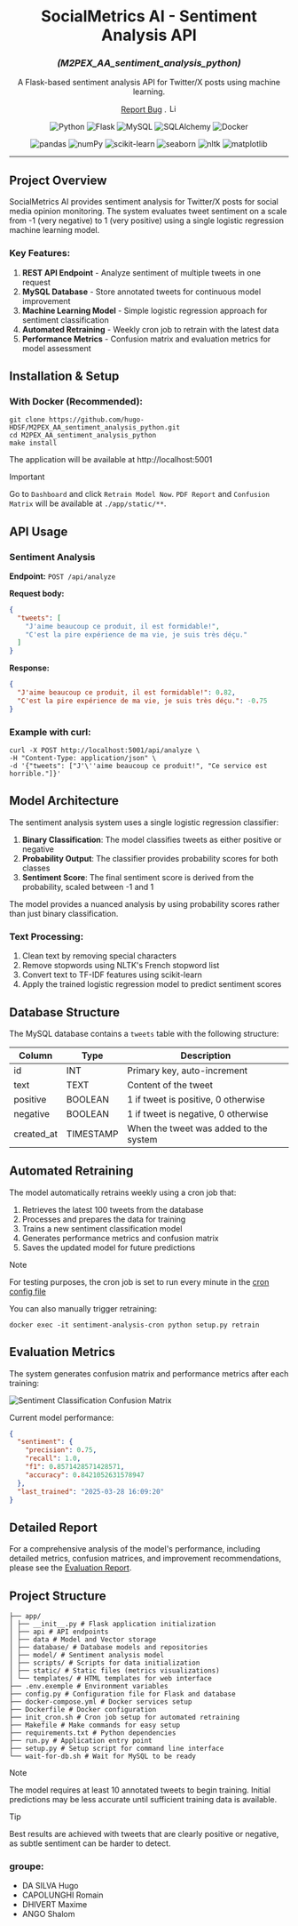 <h1 align="center">SocialMetrics AI - Sentiment Analysis API</h1>
<h3 align="center"><i>(M2PEX_AA_sentiment_analysis_python)</i></h3>

<p align="center">
  <p align="center">
    A Flask-based sentiment analysis API for Twitter/X posts using machine learning.
  </p>
    <p align="center">
        <a href="https://github.com/hugo-HDSF/M2PEX_AA_sentiment_analysis_python/issues">Report Bug</a>
        .
        <img src="https://img.shields.io/github/license/ucan-lab/docker-laravel" alt="License" height="15">
    </p>
</p>

<div align="center">

![Python](https://img.shields.io/badge/-Python_3.12.6-3776AB?logo=python&logoColor=white)
![Flask](https://img.shields.io/badge/-Flask_3.1.0-000000?logo=flask&logoColor=white)
![MySQL](https://img.shields.io/badge/-MySQL_8.0-4479A1?logo=mysql&logoColor=white)
![SQLAlchemy](https://img.shields.io/badge/-SQLAlchemy_2.0.40-4B8BBE?logo=sqlalchemy&logoColor=white)
![Docker](https://img.shields.io/badge/-Docker_28.0.1-2496ED?logo=docker&logoColor=white)

![pandas](https://img.shields.io/badge/-pandas_2.2.3-150458?logo=pandas&logoColor=white)
![numPy](https://img.shields.io/badge/-numPy_2.2.4-013243?logo=numpy&logoColor=white)
![scikit-learn](https://img.shields.io/badge/-scikit_learn_1.6.1-F7931E?logo=scikit-learn&logoColor=white)
![seaborn](https://img.shields.io/badge/-seaborn_0.13.2-FF3E00?logo=seaborn&logoColor=white)
![nltk](https://img.shields.io/badge/-nltk_3.9.1-154F5B?logo=natural-language-toolkit&logoColor=white)
![matplotlib](https://img.shields.io/badge/-matplotlib_3.10.1-11557C?logo=python&logoColor=white)

</div>

-----

## Project Overview

SocialMetrics AI provides sentiment analysis for Twitter/X posts for social media opinion monitoring. The system
evaluates tweet sentiment on a scale from -1 (very negative) to 1 (very
positive) using a single logistic regression machine learning model.

### Key Features:

1. **REST API Endpoint** - Analyze sentiment of multiple tweets in one request
2. **MySQL Database** - Store annotated tweets for continuous model improvement
3. **Machine Learning Model** - Simple logistic regression approach for sentiment classification
4. **Automated Retraining** - Weekly cron job to retrain with the latest data
5. **Performance Metrics** - Confusion matrix and evaluation metrics for model
   assessment

## Installation & Setup

### With Docker (Recommended):

```Shell
git clone https://github.com/hugo-HDSF/M2PEX_AA_sentiment_analysis_python.git
cd M2PEX_AA_sentiment_analysis_python
make install
```

The application will be available at http://localhost:5001

> [!IMPORTANT] 
> Go to `Dashboard` and click `Retrain Model Now`. `PDF Report` and `Confusion Matrix` will be available at `./app/static/**`.

## API Usage

### Sentiment Analysis

**Endpoint:** `POST /api/analyze`

**Request body:**

```json
{
  "tweets": [
    "J'aime beaucoup ce produit, il est formidable!",
    "C'est la pire expérience de ma vie, je suis très déçu."
  ]
}
```

**Response:**

```json
{
  "J'aime beaucoup ce produit, il est formidable!": 0.82,
  "C'est la pire expérience de ma vie, je suis très déçu.": -0.75
}
```

### Example with curl:

```Shell
curl -X POST http://localhost:5001/api/analyze \
-H "Content-Type: application/json" \
-d '{"tweets": ["J'\''aime beaucoup ce produit!", "Ce service est horrible."]}'
```

## Model Architecture

The sentiment analysis system uses a single logistic regression classifier:

1. **Binary Classification**: The model classifies tweets as either positive or negative
2. **Probability Output**: The classifier provides probability scores for both classes
3. **Sentiment Score**: The final sentiment score is derived from the probability, scaled between -1 and 1

The model provides a nuanced analysis by using probability scores rather than just binary classification.

### Text Processing:

1. Clean text by removing special characters
2. Remove stopwords using NLTK's French stopword list
3. Convert text to TF-IDF features using scikit-learn
4. Apply the trained logistic regression model to predict sentiment scores

## Database Structure

The MySQL database contains a `tweets` table with the following structure:

| Column     | Type      | Description                            |
|------------|-----------|----------------------------------------|
| id         | INT       | Primary key, auto-increment            |
| text       | TEXT      | Content of the tweet                   |
| positive   | BOOLEAN   | 1 if tweet is positive, 0 otherwise    |
| negative   | BOOLEAN   | 1 if tweet is negative, 0 otherwise    |
| created_at | TIMESTAMP | When the tweet was added to the system |

## Automated Retraining

The model automatically retrains weekly using a cron job that:

1. Retrieves the latest 100 tweets from the database
2. Processes and prepares the data for training
3. Trains a new sentiment classification model
4. Generates performance metrics and confusion matrix
5. Saves the updated model for future predictions

> [!NOTE] 
> For testing purposes, the cron job is set to run every minute in the [cron config file](init-cron.sh)

You can also manually trigger retraining:
```Shell
docker exec -it sentiment-analysis-cron python setup.py retrain
```


## Evaluation Metrics

The system generates confusion matrix and performance metrics after each
training:

<img src="./app/static/confusion_matrix.png" alt="Sentiment Classification Confusion Matrix">


Current model performance:

```json
{
  "sentiment": {
    "precision": 0.75,
    "recall": 1.0,
    "f1": 0.8571428571428571,
    "accuracy": 0.8421052631578947
  },
  "last_trained": "2025-03-28 16:09:20"
}
```

## Detailed Report

For a comprehensive analysis of the model's performance, including detailed
metrics, confusion matrices, and improvement recommendations, please see
the [Evaluation Report](app/static/evaluation_report.pdf).

## Project Structure

```Shell
├── app/
│ ├── __init__.py # Flask application initialization
│ ├── api # API endpoints
│ ├── data # Model and Vector storage
│ ├── database/ # Database models and repositories
│ ├── model/ # Sentiment analysis model
│ ├── scripts/ # Scripts for data initialization
│ ├── static/ # Static files (metrics visualizations)
│ └── templates/ # HTML templates for web interface
├── .env.exemple # Environment variables
├── config.py # Configuration file for Flask and database
├── docker-compose.yml # Docker services setup
├── Dockerfile # Docker configuration
├── init_cron.sh # Cron job setup for automated retraining
├── Makefile # Make commands for easy setup
├── requirements.txt # Python dependencies
├── run.py # Application entry point
├── setup.py # Setup script for command line interface
└── wait-for-db.sh # Wait for MySQL to be ready
```

> [!NOTE]
> The model requires at least 10 annotated tweets to begin training. Initial
> predictions may be less accurate until sufficient training data is available.

> [!TIP]
> Best results are achieved with tweets that are clearly positive or negative,
> as subtle sentiment can be harder to detect.

### groupe: 
- DA SILVA Hugo
- CAPOLUNGHI Romain
- DHIVERT Maxime
- ANGO Shalom